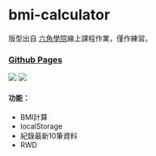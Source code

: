 # bmi-calculator
版型出自 [六角學院](https://www.hexschool.com/)線上課程作業，僅作練習。

### [Github Pages](https://joyun25.github.io/bmi-calculator/)
![](https://i.imgur.com/oyYPfD4.png)
![](https://i.imgur.com/1NfqeAQ.png)

#### 功能：
- BMI計算
- localStorage
- 紀錄最新10筆資料
- RWD
